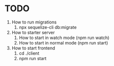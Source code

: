 # TODO
1. How to run migrations
   1. npx sequelize-cli db:migrate
2. How to starter server
   1. How to start in watch mode (npm run watch)
   2. How to start in normal mode (npm run start)
3. How to start frontend
   1. cd ./client
   2. npm run start